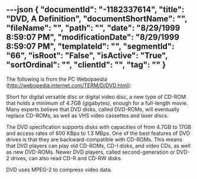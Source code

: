 ---json
{
  "documentId": "-1182337614",
  "title": "DVD, A Definition",
  "documentShortName": "",
  "fileName": "",
  "path": "",
  "date": "8/29/1999 8:59:07 PM",
  "modificationDate": "8/29/1999 8:59:07 PM",
  "templateId": "",
  "segmentId": "66",
  "isRoot": "False",
  "isActive": "True",
  "sortOrdinal": "",
  "clientId": "",
  "tag": ""
}
---

The following is from the PC Webopaedia (http://webopedia.internet.com/TERM/D/DVD.html):

Short for digital versatile disc or digital video disc, a new type of CD-ROM that holds a minimum of 4.7GB (gigabytes), enough for a full-length movie. Many experts believe that DVD disks, called DVD-ROMs, will eventually replace CD-ROMs, as well as VHS video cassettes and laser discs. 

The DVD specification supports disks with capacities of from 4.7GB to 17GB and access rates of 600 KBps to 1.3 MBps. One of the best features of DVD drives is that they are backward-compatible with CD-ROMs. This means that DVD players can play old CD-ROMs, CD-I disks, and video CDs, as well as new DVD-ROMs. Newer DVD players, called second-generation or DVD-2 drives, can also read CD-R and CD-RW disks. 

DVD uses MPEG-2 to compress video data.
